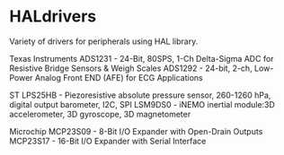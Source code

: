 # HALdrivers
Variety of drivers for peripherals using HAL library.

Texas Instruments
ADS1231 - 24-Bit, 80SPS, 1-Ch Delta-Sigma ADC for Resistive Bridge Sensors & Weigh Scales
ADS1292 - 24-bit, 2-ch, Low-Power Analog Front END (AFE) for ECG Applications

ST
LPS25HB - Piezoresistive absolute pressure sensor, 260-1260 hPa, digital output barometer, I2C, SPI
LSM9DS0 - iNEMO inertial module:3D accelerometer, 3D gyroscope, 3D magnetometer 

Microchip
MCP23S09 - 8-Bit I/O Expander with Open-Drain Outputs
MCP23S17 - 16-Bit I/O Expander with Serial Interface
